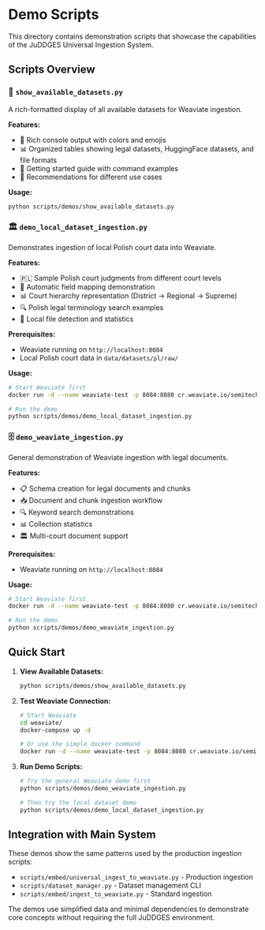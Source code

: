 # Demo Scripts

This directory contains demonstration scripts that showcase the capabilities of the JuDDGES Universal Ingestion System.

## Scripts Overview

### 📄 `show_available_datasets.py`

A rich-formatted display of all available datasets for Weaviate ingestion.

**Features:**

- 🎨 Rich console output with colors and emojis
- 📊 Organized tables showing legal datasets, HuggingFace datasets, and file formats
- 🚀 Getting started guide with command examples
- 🎯 Recommendations for different use cases

**Usage:**

```bash
python scripts/demos/show_available_datasets.py
```

### 🏛️ `demo_local_dataset_ingestion.py`

Demonstrates ingestion of local Polish court data into Weaviate.

**Features:**

- 🇵🇱 Sample Polish court judgments from different court levels
- 🤖 Automatic field mapping demonstration
- 📊 Court hierarchy representation (District → Regional → Supreme)
- 🔍 Polish legal terminology search examples
- 📂 Local file detection and statistics

**Prerequisites:**

- Weaviate running on `http://localhost:8084`
- Local Polish court data in `data/datasets/pl/raw/`

**Usage:**

```bash
# Start Weaviate first
docker run -d --name weaviate-test -p 8084:8080 cr.weaviate.io/semitechnologies/weaviate:1.26.1

# Run the demo
python scripts/demos/demo_local_dataset_ingestion.py
```

### 🗄️ `demo_weaviate_ingestion.py`

General demonstration of Weaviate ingestion with legal documents.

**Features:**

- 📋 Schema creation for legal documents and chunks
- 📥 Document and chunk ingestion workflow
- 🔍 Keyword search demonstrations
- 📊 Collection statistics
- 🏛️ Multi-court document support

**Prerequisites:**

- Weaviate running on `http://localhost:8084`

**Usage:**

```bash
# Start Weaviate first
docker run -d --name weaviate-test -p 8084:8080 cr.weaviate.io/semitechnologies/weaviate:1.26.1

# Run the demo
python scripts/demos/demo_weaviate_ingestion.py
```

## Quick Start

1. **View Available Datasets:**

   ```bash
   python scripts/demos/show_available_datasets.py
   ```

2. **Test Weaviate Connection:**

   ```bash
   # Start Weaviate
   cd weaviate/
   docker-compose up -d

   # Or use the simple docker command
   docker run -d --name weaviate-test -p 8084:8080 cr.weaviate.io/semitechnologies/weaviate:1.26.1
   ```

3. **Run Demo Scripts:**

   ```bash
   # Try the general Weaviate demo first
   python scripts/demos/demo_weaviate_ingestion.py

   # Then try the local dataset demo
   python scripts/demos/demo_local_dataset_ingestion.py
   ```

## Integration with Main System

These demos show the same patterns used by the production ingestion scripts:

- `scripts/embed/universal_ingest_to_weaviate.py` - Production ingestion
- `scripts/dataset_manager.py` - Dataset management CLI
- `scripts/embed/ingest_to_weaviate.py` - Standard ingestion

The demos use simplified data and minimal dependencies to demonstrate core concepts without requiring the full JuDDGES environment.

